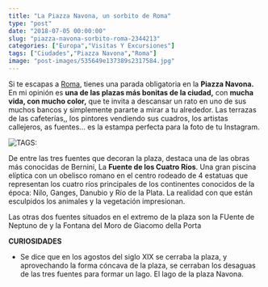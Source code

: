 ```yaml
---
title: "La Piazza Navona, un sorbito de Roma"
type: "post"
date: "2018-07-05 00:00:00"
slug: "piazza-navona-sorbito-roma-2344213"
categories: ["Europa","Visitas Y Excursiones"]
tags: ["Ciudades","Piazza Navona","Roma"]
image: "post-images/535649e137389s2317584.jpg"
---
```


Si te escapas a [Roma](http://www.missviajes.com/roma-escapada-fecha-regreso-2339722), tienes una parada obligatoria en la **Piazza Navona.** En mi opinión es **una de las plazas más bonitas de la ciudad,** con **mucha vida, con mucho color,** que te invita a descansar un rato en uno de sus muchos bancos y simplemente pararte a mirar a tu alrededor. Las terrazas de las cafeterías,, los pintores vendiendo sus cuadros, los artistas callejeros, as fuentes... es la estampa perfecta para la foto de tu Instagram.  
  
![ TAGS:](post-images/535649e137389s2317584.jpg)  
  
De entre las tres fuentes que decoran la plaza, destaca una de las obras más conocidas de Bernini, La **Fuente de los Cuatro Ríos**. Una gran piscina elíptica con un obelisco romano en el centro rodeado de 4 estatuas que representan los cuatro ríos principales de los continentes conocidos de la época: Nilo, Ganges, Danubio y Río de la Plata. La realidad con que están esculpidos los animales y la vegetación impresionan.  
  
Las otras dos fuentes situados en el extremo de la plaza son la FUente de Neptuno de y la Fontana del Moro de Giacomo della Porta  
  
**CURIOSIDADES**

- Se dice que en los agostos del siglo XIX se cerraba la plaza, y aprovechando la forma cóncava de la plaza, se cerraban los desaguas de las tres fuentes para formar un lago. El lago de la plaza Navona.